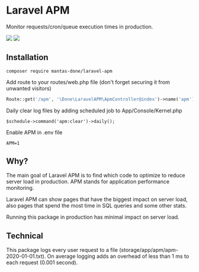 # Laravel APM

Monitor requests/cron/queue execution times in production.

![](http://i.imgur.com/2KTtx5f.png)
![](http://i.imgur.com/wxreXP2.png)

## Installation

```
composer require mantas-done/laravel-apm
```

Add route to your routes/web.php file (don't forget securing it from unwanted visitors)

```php
Route::get('/apm', '\Done\LaravelAPM\ApmController@index')->name('apm');
```

Daily clear log files by adding scheduled job to App/Console/Kernel.php

```
$schedule->command('apm:clear')->daily();
```

Enable APM in .env file

```
APM=1
```

## Why?

The main goal of Laravel APM is to find which code to optimize to reduce server load in production. APM stands for application performance monitoring.   

Laravel APM can show pages that have the biggest impact on server load, also pages that spend the most time in SQL queries and some other stats.   

Running this package in production has minimal impact on server load.

## Technical

This package logs every user request to a file (storage/app/apm/apm-2020-01-01.txt). On average logging adds an overhead of less than 1 ms to each request (0.001 second).